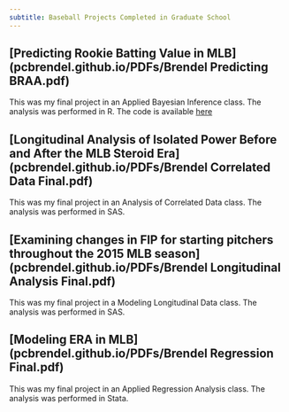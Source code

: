 ```yaml
---
subtitle: Baseball Projects Completed in Graduate School 
---
```


## [Predicting Rookie Batting Value in MLB](pcbrendel.github.io/PDFs/Brendel Predicting BRAA.pdf)
This was my final project in an Applied Bayesian Inference class. The analysis was performed in R. The code is available [here](https://github.com/pcbrendel/baseballanalysis)

## [Longitudinal Analysis of Isolated Power Before and After the MLB Steroid Era](pcbrendel.github.io/PDFs/Brendel Correlated Data Final.pdf)
This was my final project in an Analysis of Correlated Data class. The analysis was performed in SAS.

## [Examining changes in FIP for starting pitchers throughout the 2015 MLB season](pcbrendel.github.io/PDFs/Brendel Longitudinal Analysis Final.pdf)
This was my final project in a Modeling Longitudinal Data class. The analysis was performed in SAS.

## [Modeling ERA in MLB](pcbrendel.github.io/PDFs/Brendel Regression Final.pdf)
This was my final project in an Applied Regression Analysis class. The analysis was performed in Stata.
